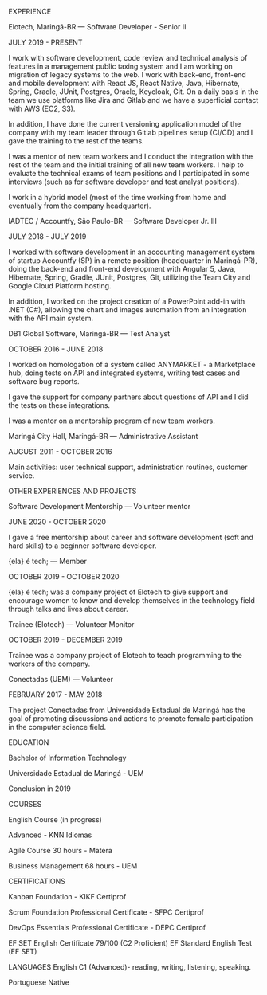 EXPERIENCE

Elotech, Maringá-BR — Software Developer - Senior II

JULY 2019 - PRESENT

I work with software development, code review and technical analysis of features in a management public taxing system and I am working on migration of legacy systems to the web. I work with back-end, front-end and mobile development with React JS, React Native, Java, Hibernate, Spring, Gradle, JUnit, Postgres, Oracle, Keycloak, Git. On a daily basis in the team we use  platforms like Jira and Gitlab and we have a superficial contact with AWS (EC2, S3). 

In addition, I have done the current versioning application model of the company with my team leader through Gitlab pipelines setup (CI/CD)  and I gave the training to the rest of the teams.

I was a mentor of new team workers and I conduct the integration with the rest of the team and the initial training of all new team workers. I help to evaluate the technical exams of team positions and I participated in some interviews  (such as for software developer and test analyst positions).

I work in a hybrid model (most of the time working from home and eventually from the company  headquarter). 

IADTEC / Accountfy, São Paulo-BR — Software Developer Jr. III

JULY 2018 - JULY 2019

I worked with software development in an accounting management  system of startup Accountfy (SP) in a remote position (headquarter in Maringá-PR), doing the  back-end and front-end development with Angular 5, Java, Hibernate, Spring, Gradle, JUnit, Postgres, Git, utilizing the Team City and Google Cloud Platform hosting.

In addition, I worked on the project creation of a PowerPoint add-in with .NET (C#), allowing the chart and images automation from an integration with the API main system.

DB1 Global Software, Maringá-BR —  Test Analyst

OCTOBER 2016 - JUNE 2018

I worked on homologation of a system called ANYMARKET - a Marketplace hub, doing tests on API and integrated systems, writing test cases and software bug reports. 

I gave the support for company partners about questions of API and I did the tests on these integrations. 

I was a mentor on a mentorship program of new team workers.

Maringá City Hall, Maringá-BR — Administrative Assistant

AUGUST 2011 - OCTOBER 2016

Main activities: user technical support, administration routines, customer service.

OTHER EXPERIENCES AND PROJECTS

Software Development Mentorship — Volunteer mentor

JUNE 2020 - OCTOBER 2020

I gave a free mentorship about career and software development (soft and hard skills) to a beginner software developer.

{ela} é tech; — Member

OCTOBER 2019 - OCTOBER 2020

{ela} é tech; was a company project of Elotech  to give support and encourage women to know and develop themselves in the technology field through talks and lives about career.

Trainee (Elotech) — Volunteer Monitor

OCTOBER 2019 - DECEMBER 2019

Trainee was a company project of Elotech to teach programming  to the workers of the company. 

Conectadas (UEM) — Volunteer

FEBRUARY 2017 - MAY 2018

The project Conectadas from Universidade Estadual de Maringá has the goal of promoting discussions and actions to promote female participation in the computer science  field.

EDUCATION

Bachelor of Information Technology

Universidade Estadual de Maringá - UEM

Conclusion in 2019

COURSES

English Course
(in progress)

Advanced - KNN Idiomas

Agile Course
30 hours - Matera

Business Management
68 hours - UEM

CERTIFICATIONS

Kanban Foundation - KIKF 
Certiprof

Scrum Foundation Professional Certificate - SFPC
Certiprof

DevOps Essentials Professional Certificate - DEPC
Certiprof

EF SET English Certificate 79/100 (C2 Proficient)
EF Standard English Test (EF SET)

LANGUAGES
English
C1 (Advanced)- reading, writing, listening, speaking.

Portuguese
Native
